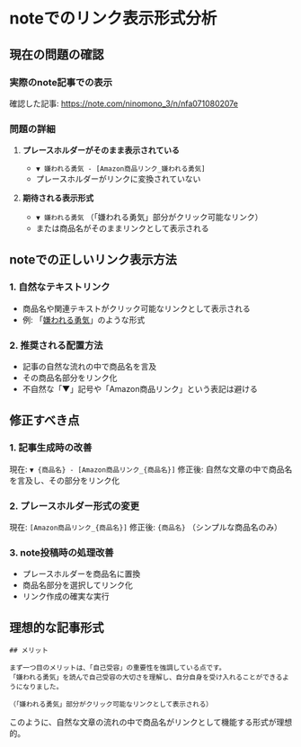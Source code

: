 # noteでのリンク表示形式分析

## 現在の問題の確認

### 実際のnote記事での表示
確認した記事: https://note.com/ninomono_3/n/nfa071080207e

### 問題の詳細
1. **プレースホルダーがそのまま表示されている**
   - `▼ 嫌われる勇気 - [Amazon商品リンク_嫌われる勇気]`
   - プレースホルダーがリンクに変換されていない

2. **期待される表示形式**
   - `▼ 嫌われる勇気` （「嫌われる勇気」部分がクリック可能なリンク）
   - または商品名がそのままリンクとして表示される

## noteでの正しいリンク表示方法

### 1. 自然なテキストリンク
- 商品名や関連テキストがクリック可能なリンクとして表示される
- 例: 「[嫌われる勇気](https://amazon.co.jp/...)」のような形式

### 2. 推奨される配置方法
- 記事の自然な流れの中で商品名を言及
- その商品名部分をリンク化
- 不自然な「▼」記号や「Amazon商品リンク」という表記は避ける

## 修正すべき点

### 1. 記事生成時の改善
現在: `▼ {商品名} - [Amazon商品リンク_{商品名}]`
修正後: 自然な文章の中で商品名を言及し、その部分をリンク化

### 2. プレースホルダー形式の変更
現在: `[Amazon商品リンク_{商品名}]`
修正後: `{商品名}` （シンプルな商品名のみ）

### 3. note投稿時の処理改善
- プレースホルダーを商品名に置換
- 商品名部分を選択してリンク化
- リンク作成の確実な実行

## 理想的な記事形式

```
## メリット

まず一つ目のメリットは、「自己受容」の重要性を強調している点です。
「嫌われる勇気」を読んで自己受容の大切さを理解し、自分自身を受け入れることができるようになりました。

（「嫌われる勇気」部分がクリック可能なリンクとして表示される）
```

このように、自然な文章の流れの中で商品名がリンクとして機能する形式が理想的。

